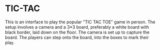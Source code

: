 # TIC-TAC

This is an interface to play the popular "TIC TAC TOE" game in person. The setup involves a camera and a 3*3 board, preferably a white board with black border, laid down on the floor. The camera is set up to capture the board. The players can step onto the board, into the boxes to mark their play.
